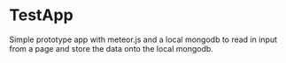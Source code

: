 # TestApp
Simple prototype app with meteor.js and a local mongodb to read in input from a page and store the data onto the local mongodb. 
